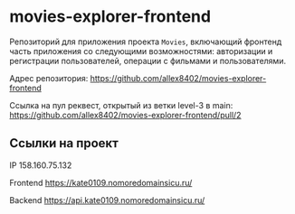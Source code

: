 # movies-explorer-frontend


Репозиторий для приложения проекта `Movies`, включающий  фронтенд часть приложения со следующими возможностями: авторизации и регистрации пользователей, операции с фильмами и пользователями.  
  


Адрес репозитория: https://github.com/allex8402/movies-explorer-frontend

Ссылка на пул реквест, открытый из ветки level-3 в main: https://github.com/allex8402/movies-explorer-frontend/pull/2


## Ссылки на проект

IP 158.160.75.132

Frontend https://kate0109.nomoredomainsicu.ru/

Backend https://api.kate0109.nomoredomainsicu.ru/
